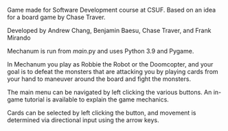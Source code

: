 
Game made for Software Development course at CSUF. Based on an idea for a board game by Chase Traver.

Developed by Andrew Chang, Benjamin Baesu, Chase Traver, and Frank Mirando

Mechanum is run from _main_.py and uses Python 3.9 and Pygame.

In Mechanum you play as Robbie the Robot or the Doomcopter, and your goal is to defeat the monsters that are attacking you by playing cards from your hand to maneuver around the board and fight the monsters. 

The main menu can be navigated by left clicking the various buttons. An in-game tutorial is available to explain the game mechanics.

Cards can be selected by left clicking the button, and movement is determined via directional input using the arrow keys.
